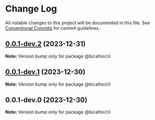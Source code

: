 # Change Log

All notable changes to this project will be documented in this file.
See [Conventional Commits](https://conventionalcommits.org) for commit guidelines.

## [0.0.1-dev.2](https://github.com/jacksonbicalho/bicalho/compare/@bicalho/cli@0.0.1-dev.1...@bicalho/cli@0.0.1-dev.2) (2023-12-31)

**Note:** Version bump only for package @bicalho/cli

## [0.0.1-dev.1](https://github.com/jacksonbicalho/bicalho-monorepo/compare/@bicalho/cli@0.0.1-dev.0...@bicalho/cli@0.0.1-dev.1) (2023-12-30)

**Note:** Version bump only for package @bicalho/cli

## 0.0.1-dev.0 (2023-12-30)

**Note:** Version bump only for package @bicalho/cli
